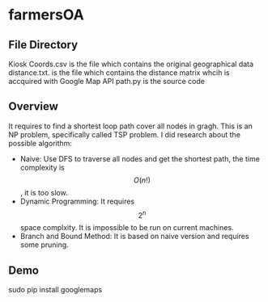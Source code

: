 # farmersOA

## File Directory
Kiosk Coords.csv is the file which contains the original geographical data
distance.txt. is the file which contains the distance matrix whcih is accquired with Google Map API
path.py is the source code

## Overview
It requires to find a shortest loop path cover all nodes in gragh.
This is an NP problem, specifically called TSP problem.
I did research about the possible algorithm:
 - Naive: Use DFS to traverse all nodes and get the shortest path, the time complexity is $$O(n!)$$, it is too slow.
 - Dynamic Programming: It requires $$2^n$$ space complxity. It is impossible to be run on current machines.
 - Branch and Bound Method: It is based on naive version and requires some pruning.

## Demo
sudo pip install googlemaps


